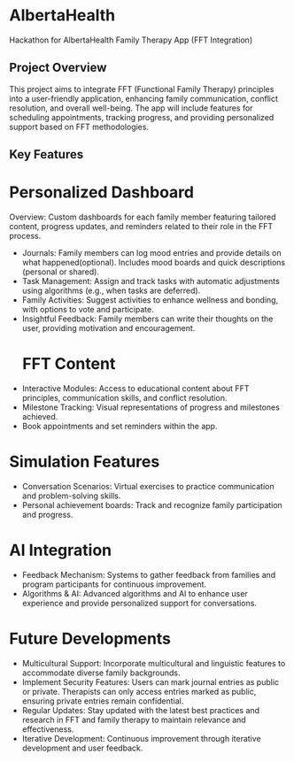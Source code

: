 # AlbertaHealth
Hackathon for AlbertaHealth
Family Therapy App (FFT Integration)

## Project Overview
This project aims to integrate FFT (Functional Family Therapy) principles into a user-friendly application, enhancing family communication, conflict resolution, and overall well-being. The app will include features for scheduling appointments, tracking progress, and providing personalized support based on FFT methodologies.

## Key Features
# Personalized Dashboard
Overview: Custom dashboards for each family member featuring tailored content, progress updates, and reminders related to their role in the FFT process.
- Journals: Family members can log mood entries and provide details on what happened(optional). Includes mood boards and quick descriptions (personal or shared).
- Task Management: Assign and track tasks with automatic adjustments using algorithms (e.g., when tasks are deferred).
- Family Activities: Suggest activities to enhance wellness and bonding, with options to vote and participate.
- Insightful Feedback: Family members can write their thoughts on the user, providing motivation and encouragement.
  # FFT Content
- Interactive Modules: Access to educational content about FFT principles, communication skills, and conflict resolution.
- Milestone Tracking: Visual representations of progress and milestones achieved.
- Book appointments and set reminders within the app.
# Simulation Features
- Conversation Scenarios: Virtual exercises to practice communication and problem-solving skills.
- Personal achievement boards: Track and recognize family participation and progress.
# AI Integration
- Feedback Mechanism: Systems to gather feedback from families and program participants for continuous improvement.
- Algorithms & AI: Advanced algorithms and AI to enhance user experience and provide personalized support for conversations.
# Future Developments
- Multicultural Support: Incorporate multicultural and linguistic features to accommodate diverse family backgrounds.
- Implement Security Features: Users can mark journal entries as public or private. Therapists can only access entries marked as public, ensuring private entries remain confidential.
- Regular Updates: Stay updated with the latest best practices and research in FFT and family therapy to maintain relevance and effectiveness.
- Iterative Development: Continuous improvement through iterative development and user feedback.

